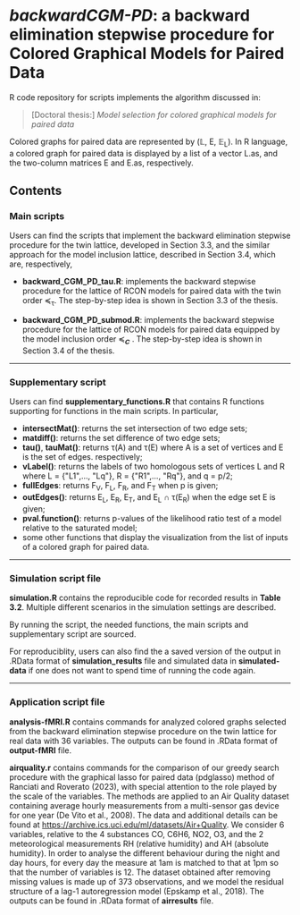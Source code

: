 # *backwardCGM-PD*: **a backward elimination stepwise procedure** for **C**olored **G**raphical **M**odels for **P**aired **D**ata

R code repository for scripts implements the algorithm discussed in:
> [Doctoral thesis:] *Model selection for colored graphical models for paired data*

Colored graphs for paired data are represented by (&#x1D543;, E, &#x1D53C;<sub>L</sub>). In R language, a colored graph for paired data is displayed by a list of a vector L.as,  and the two-column matrices E and E.as, respectively.

## Contents

### Main scripts
Users can find the scripts that implement the backward elimination stepwise procedure for the twin lattice, developed in Section 3.3, and the similar approach for the model inclusion lattice, described in Section 3.4, which are, respectively,

- **backward_CGM_PD_tau.R**: implements the backward stepwise procedure for the lattice of RCON models for paired data with the twin order &#x227C;<sub>&tau;</sub>. The step-by-step idea is shown in Section 3.3 of the thesis.

- **backward_CGM_PD_submod.R**: implements the backward stepwise procedure for the lattice of RCON models for paired data equipped by the model inclusion order &#x227C;<sub>&#x1D46A;</sub> .  The step-by-step idea is shown in Section 3.4 of the thesis.

---

### Supplementary script
Users can find **supplementary_functions.R** that contains R functions supporting for functions in the main scripts. In particular,

- **intersectMat()**: returns the set intersection of two edge sets;
- **matdiff()**: returns the set difference of two edge sets;
- **tau()**, **tauMat()**: returns &tau;(A) and &tau;(E) where A is a set of vertices and E is the set of edges. respectively;
- **vLabel()**: returns the labels of two homologous sets of vertices L and R where L = {"L1",..., "Lq"}, R = {"R1",..., "Rq"}, and q = p/2;
- **fullEdges**: returns F<sub>V</sub>, F<sub>L</sub>, F<sub>R</sub>, and F<sub>T</sub> when p is given;
- **outEdges()**: returns E<sub>L</sub>, E<sub>R</sub>, E<sub>T</sub>, and E<sub>L</sub> &cap; &tau;(E<sub>R</sub>) when the edge set E is given;
- **pval.function()**: returns p-values of the likelihood ratio test of a model relative to the saturated model;
- some other functions that display the visualization from the list of inputs of a colored graph for paired data.


---


### Simulation script file
**simulation.R** contains the reproducible code for recorded results in **Table 3.2**. Multiple different scenarios in the simulation settings are described.

By running the script, the needed functions, the main scripts and supplementary script are sourced.

For reproduciblity, users can also find the a saved version of the output in .RData format of **simulation_results** file and simulated data in **simulated-data** if one does not want to spend time of running the code again.

---

### Application script file

**analysis-fMRI.R** contains commands for analyzed colored graphs selected from the backward elimination stepwise procedure on the twin lattice for real data with 36 variables. The outputs can be found in .RData format of **output-fMRI** file.

**airquality.r** contains commands for the comparison of our greedy search procedure with the graphical lasso for paired data (pdglasso) method of Ranciati and Roverato (2023), with special attention to the role played by the scale of the variables. The methods are applied to an Air Quality dataset containing average hourly measurements from a multi-sensor gas device for one year (De Vito et al., 2008). The data and additional details can be found at https://archive.ics.uci.edu/ml/datasets/Air+Quality. We consider 6 variables, relative to the 4 substances CO, C6H6, NO2, O3, and the 2 meteorological measurements RH (relative humidity) and AH (absolute humidity). In order to analyse the different behaviour during the night and day hours, for every day the measure at 1am is matched to that at 1pm so that the number of variables is 12. The dataset obtained after removing missing values is made up of 373 observations, and we model the residual structure of a lag-1 autoregression model (Epskamp et al., 2018).
The outputs can be found in .RData format of **airresults** file.
